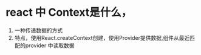 # react 中 Context是什么，
1. 一种传递数据的方式
2. 特点，使用React.createContext创建，使用Provider提供数据,组件从最近匹配的provider 中读取数据
